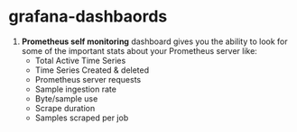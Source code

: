 # grafana-dashbaords

1. **Prometheus self monitoring** dashboard gives you the ability to look for some of the important stats about your Prometheus server like: 
   - Total Active Time Series
   - Time Series Created & deleted
   - Prometheus server requests
   - Sample ingestion rate
   - Byte/sample use
   - Scrape duration
   - Samples scraped per job


